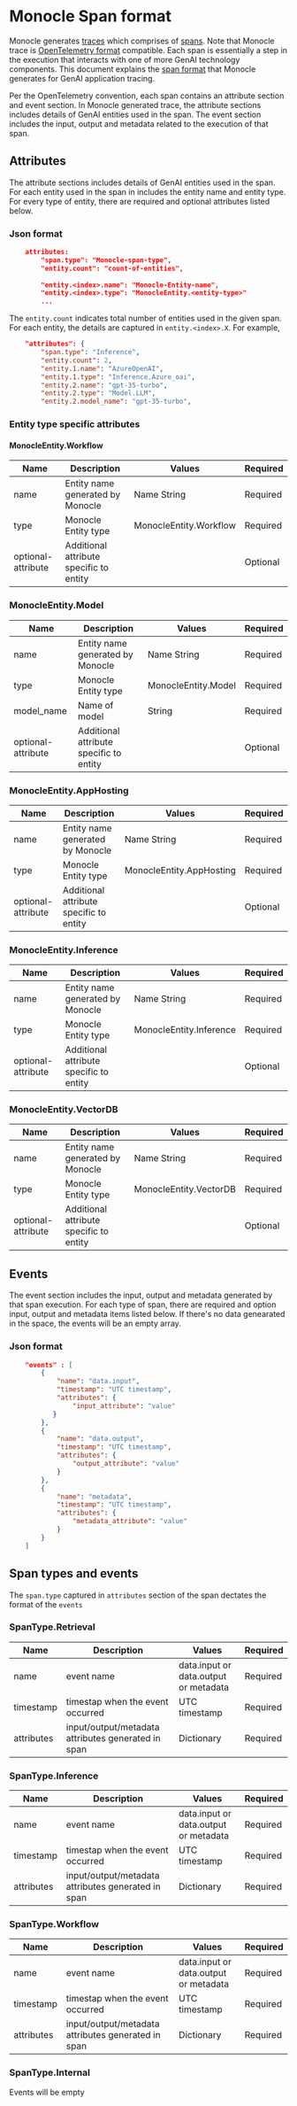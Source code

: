 # Monocle Span format
Monocle generates [traces](../../../../Monocle_User_Guide.md#traces) which comprises of [spans](../../../../Monocle_User_Guide.md#spans). Note that Monocle trace is [OpenTelemetry format](https://opentelemetry.io/docs/concepts/signals/traces/) compatible. Each span is essentially a step in the execution that interacts with one of more GenAI technology components. This document explains the [span format](./span_format.json) that Monocle generates for GenAI application tracing.

Per the OpenTelemetry convention, each span contains an attribute section and event section. In Monocle generated trace, the attribute sections includes details of GenAI entities used in the span. The event section includes the input, output and metadata related to the execution of that span.

## Attributes 
The attribute sections includes details of GenAI entities used in the span. For each entity used in the span in includes the entity name and entity type. For every type of entity, there are required and optional attributes listed below.
### Json format
```json
    attributes: 
        "span.type": "Monocle-span-type",
        "entity.count": "count-of-entities",
    
        "entity.<index>.name": "Monocle-Entity-name",
        "entity.<index>.type": "MonocleEntity.<entity-type>"
        ...
```
The ```entity.count``` indicates total number of entities used in the given span. For each entity, the details are captured in ```entity.<index>.X```. For example, 
```json
    "attributes": {
        "span.type": "Inference",
        "entity.count": 2,
        "entity.1.name": "AzureOpenAI",
        "entity.1.type": "Inference.Azure_oai",
        "entity.2.name": "gpt-35-turbo",
        "entity.2.type": "Model.LLM",
        "entity.2.model_name": "gpt-35-turbo",
```

### Entity type specific attributes
#### MonocleEntity.Workflow
| Name | Description | Values | Required |
| - | - | - | - |
| name | Entity name generated by Monocle | Name String | Required |
| type | Monocle Entity type | MonocleEntity.Workflow | Required |
| optional-attribute | Additional attribute specific to entity |  | Optional |

### MonocleEntity.Model
| Name | Description | Values | Required |
| - | - | - | - |
| name | Entity name generated by Monocle | Name String | Required |
| type | Monocle Entity type | MonocleEntity.Model | Required |
| model_name | Name of model | String | Required |
| optional-attribute | Additional attribute specific to entity |  | Optional |

### MonocleEntity.AppHosting
| Name | Description | Values | Required |
| - | - | - | - |
| name | Entity name generated by Monocle | Name String | Required |
| type | Monocle Entity type | MonocleEntity.AppHosting | Required |
| optional-attribute | Additional attribute specific to entity |  | Optional |

### MonocleEntity.Inference
| Name | Description | Values | Required |
| - | - | - | - |
| name | Entity name generated by Monocle | Name String | Required |
| type | Monocle Entity type | MonocleEntity.Inference | Required |
| optional-attribute | Additional attribute specific to entity |  | Optional |

### MonocleEntity.VectorDB
| Name | Description | Values | Required |
| - | - | - | - |
| name | Entity name generated by Monocle | Name String | Required |
| type | Monocle Entity type | MonocleEntity.VectorDB | Required |
| optional-attribute | Additional attribute specific to entity |  | Optional |

## Events
The event section includes the input, output and metadata generated by that span execution. For each type of span, there are required and option input, output and metadata items listed below. If there's no data genearated in the space, the events will be an empty array.

### Json format
```json
    "events" : [
        {
            "name": "data.input",
            "timestamp": "UTC timestamp",
            "attributes": {
                "input_attribute": "value"
           }
        },
        {
            "name": "data.output",
            "timestamp": "UTC timestamp",
            "attributes": {
                "output_attribute": "value"
            }
        },
        {
            "name": "metadata",
            "timestamp": "UTC timestamp",
            "attributes": {
                "metadata_attribute": "value"
            }
        }
    ]
```

## Span types and events
The ```span.type``` captured in ```attributes``` section of the span dectates the format of the ```events```
### SpanType.Retrieval
| Name | Description | Values | Required |
| - | - | - | - |
| name | event name  | data.input or data.output or metadata | Required |
| timestamp | timestap when the event occurred | UTC timestamp | Required |
| attributes | input/output/metadata attributes generated in span | Dictionary | Required |

### SpanType.Inference
| Name | Description | Values | Required |
| - | - | - | - |
| name | event name  | data.input or data.output or metadata | Required |
| timestamp | timestap when the event occurred | UTC timestamp | Required |
| attributes | input/output/metadata attributes generated in span | Dictionary | Required |

### SpanType.Workflow
| Name | Description | Values | Required |
| - | - | - | - |
| name | event name  | data.input or data.output or metadata | Required |
| timestamp | timestap when the event occurred | UTC timestamp | Required |
| attributes | input/output/metadata attributes generated in span | Dictionary | Required |

### SpanType.Internal
Events will be empty